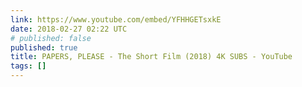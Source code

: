 ```yaml
---
link: https://www.youtube.com/embed/YFHHGETsxkE
date: 2018-02-27 02:22 UTC
# published: false
published: true
title: PAPERS, PLEASE - The Short Film (2018) 4K SUBS - YouTube
tags: []
---
```



